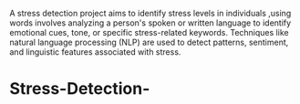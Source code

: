 A stress detection project aims to identify stress levels in individuals ,using words involves analyzing a person's spoken or written language to identify emotional cues, tone, or specific stress-related keywords. Techniques like natural language processing (NLP) are used to detect patterns, sentiment, and linguistic features associated with stress.
# Stress-Detection-
